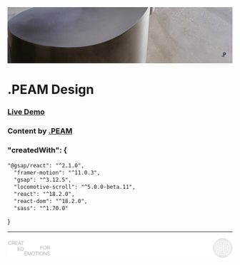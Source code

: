 ![cover](public/images/forReadme.png)

# .PEAM Design

### [Live Demo](https://peam-design.vercel.app/)
### Content by [.PEAM](https://www.peam-design.de/en/home-english)

### "createdWith": {

```
"@gsap/react": "^2.1.0",
  "framer-motion": "^11.0.3",
  "gsap": "^3.12.5",
  "locomotive-scroll": "^5.0.0-beta.11",
  "react": "^18.2.0",
  "react-dom": "^18.2.0",
  "sass": "^1.70.0"
```

}

<hr />

![logo](public/images/LogoForReadMe.svg)
